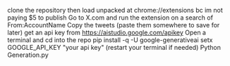 clone the repository then load unpacked at chrome://extensions bc im not paying $5 to publish
Go to X.com and run the extension on a search of From:AccountName
Copy the tweets (paste them somewhere to save for later)
get an api key from https://aistudio.google.com/apikey
Open a terminal and cd into the repo
pip install -q -U google-generativeai
setx GOOGLE_API_KEY "your api key"
(restart your terminal if needed)
Python Generation.py
